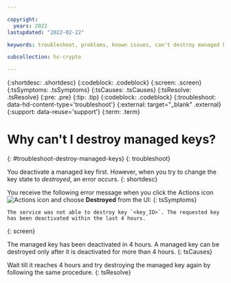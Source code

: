 ```yaml
---

copyright:
  years: 2022
lastupdated: "2022-02-22"

keywords: troubleshoot, problems, known issues, can't destroy managed keys

subcollection: hs-crypto

---
```


{:shortdesc: .shortdesc}
{:codeblock: .codeblock}
{:screen: .screen}
{:tsSymptoms: .tsSymptoms}
{:tsCauses: .tsCauses}
{:tsResolve: .tsResolve}
{:pre: .pre}
{:tip: .tip}
{:codeblock: .codeblock}
{:troubleshoot: data-hd-content-type='troubleshoot'}
{:external: target="_blank" .external}
{:support: data-reuse='support'}
{:term: .term}

# Why can't I destroy managed keys?
{: #troubleshoot-destroy-managed-keys}
{: troubleshoot}

You deactivate a managed key first. However, when you try to change the key state to _destroyed_, an error occurs.
{: shortdesc}

You receive the following error message when you click the Actions icon ![Actions icon](../icons/action-menu-icon.svg "Actions") and choose **Destroyed** from the UI:
{: tsSymptoms}

```
The service was not able to destroy key `<key_ID>`. The requested key has been deactivated within the last 4 hours.
```
{: screen}

The managed key has been deactivated in 4 hours. A managed key can be destroyed only after it is deactivated for more than 4 hours.
{: tsCauses}

Wait till it reaches 4 hours and try destroying the managed key again by following the same procedure.
{: tsResolve}
